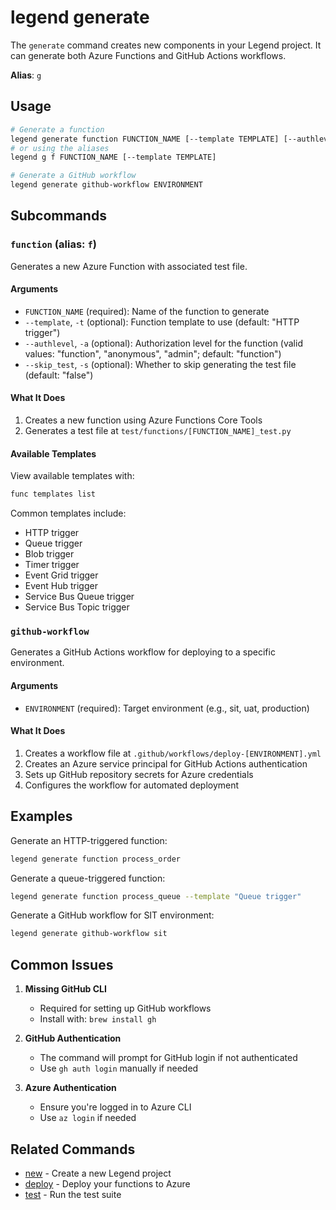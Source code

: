 # legend generate

The `generate` command creates new components in your Legend project. It can generate both Azure Functions and GitHub Actions workflows.

**Alias**: `g`

## Usage

```bash
# Generate a function
legend generate function FUNCTION_NAME [--template TEMPLATE] [--authlevel LEVEL] [--skip_test]
# or using the aliases
legend g f FUNCTION_NAME [--template TEMPLATE]

# Generate a GitHub workflow
legend generate github-workflow ENVIRONMENT
```

## Subcommands

### `function` (alias: `f`)

Generates a new Azure Function with associated test file.

#### Arguments
- `FUNCTION_NAME` (required): Name of the function to generate
- `--template`, `-t` (optional): Function template to use (default: "HTTP trigger")
- `--authlevel`, `-a` (optional): Authorization level for the function (valid values: "function", "anonymous", "admin"; default: "function")
- `--skip_test`, `-s` (optional): Whether to skip generating the test file (default: "false")

#### What It Does
1. Creates a new function using Azure Functions Core Tools
2. Generates a test file at `test/functions/[FUNCTION_NAME]_test.py`

#### Available Templates
View available templates with:
```bash
func templates list
```

Common templates include:
- HTTP trigger
- Queue trigger
- Blob trigger
- Timer trigger
- Event Grid trigger
- Event Hub trigger
- Service Bus Queue trigger
- Service Bus Topic trigger

### `github-workflow`

Generates a GitHub Actions workflow for deploying to a specific environment.

#### Arguments
- `ENVIRONMENT` (required): Target environment (e.g., sit, uat, production)

#### What It Does
1. Creates a workflow file at `.github/workflows/deploy-[ENVIRONMENT].yml`
2. Creates an Azure service principal for GitHub Actions authentication
3. Sets up GitHub repository secrets for Azure credentials
4. Configures the workflow for automated deployment

## Examples

Generate an HTTP-triggered function:
```bash
legend generate function process_order
```

Generate a queue-triggered function:
```bash
legend generate function process_queue --template "Queue trigger"
```

Generate a GitHub workflow for SIT environment:
```bash
legend generate github-workflow sit
```

## Common Issues

1. **Missing GitHub CLI**
   - Required for setting up GitHub workflows
   - Install with: `brew install gh`

2. **GitHub Authentication**
   - The command will prompt for GitHub login if not authenticated
   - Use `gh auth login` manually if needed

3. **Azure Authentication**
   - Ensure you're logged in to Azure CLI
   - Use `az login` if needed

## Related Commands

- [new](new.md) - Create a new Legend project
- [deploy](deploy.md) - Deploy your functions to Azure
- [test](test.md) - Run the test suite

